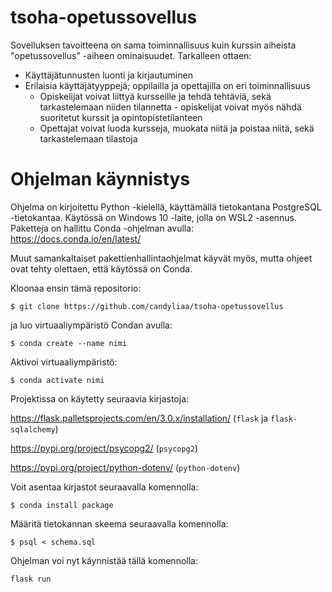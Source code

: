 # tsoha-opetussovellus

Sovelluksen tavoitteena on sama toiminnallisuus kuin kurssin aiheista "opetussovellus" -aiheen ominaisuudet. 
Tarkalleen ottaen:
-  Käyttäjätunnusten luonti ja kirjautuminen
-  Erilaisia käyttäjätyyppejä; oppilailla ja opettajilla on eri toiminnallisuus
    - Opiskelijat voivat liittyä kursseille ja tehdä tehtäviä, sekä tarkastelemaan niiden tilannetta - opiskelijat voivat myös nähdä suoritetut kurssit ja opintopistetilanteen
    - Opettajat voivat luoda kursseja, muokata niitä ja poistaa niitä, sekä tarkastelemaan tilastoja

# Ohjelman käynnistys
Ohjelma on kirjoitettu Python -kielellä, käyttämällä tietokantana PostgreSQL -tietokantaa. Käytössä on Windows 10 -laite, jolla on WSL2 -asennus. 
Paketteja on hallittu Conda -ohjelman avulla: https://docs.conda.io/en/latest/

Muut samankaltaiset pakettienhallintaohjelmat käyvät myös, mutta ohjeet ovat tehty olettaen, että käytössä on Conda.

Kloonaa ensin tämä repositorio:
```
$ git clone https://github.com/candyliaa/tsoha-opetussovellus
``` 
ja luo virtuaaliympäristö Condan avulla:
```
$ conda create --name nimi
```
Aktivoi virtuaaliympäristö:
```
$ conda activate nimi
```
Projektissa on käytetty seuraavia kirjastoja:

https://flask.palletsprojects.com/en/3.0.x/installation/ (`flask` ja `flask-sqlalchemy`)

https://pypi.org/project/psycopg2/ (`psycopg2`)

https://pypi.org/project/python-dotenv/ (`python-dotenv`)

Voit asentaa kirjastot seuraavalla komennolla:
```
$ conda install package
```
Määritä tietokannan skeema seuraavalla komennolla:
```
$ psql < schema.sql
```
Ohjelman voi nyt käynnistää tällä komennolla:
```
flask run
```
